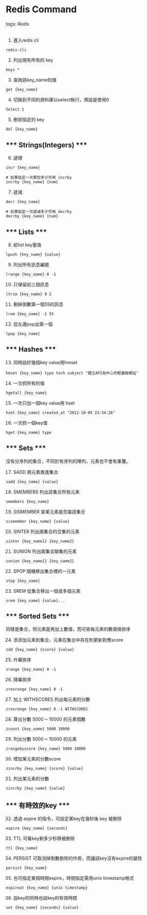 # Redis Command

###### tags: Redis
1. 進入redis cli
```
redis-cli
```

2. 列出現有所有的 key
```
keys *
```

3. 查詢該key_name的值
```
get {key_name}
```

4. 切換到不同的資料庫以select執行，預設是使用0
```
Select 1
```

5. 刪除指定的 key
```
del {key_name}
```

## *** Strings(Integers) ***

6. 遞增
```
incr {key_name}

# 如果指定一次累加多少可用 incrby
incrby {key_name} {num}
```

7. 遞減
```
decr {key_name}

# 如果指定一次遞減多少可用 decrby 
decrby {key_name} {num}
```



## *** Lists ***

8. 給list key塞值
```
lpush {key_name} {value}
```

9. 列出所有訊息編號
```
lrange {key_name} 0 -1
```

10. 只保留前三個訊息
```
ltrim {key_name} 0 2
```

11. 刪掉倒數第一個55的訊息
```
lrem {key_name} -1 55
```

12. 從左邊pop出第一個
```
lpop {key_name}
```


## *** Hashes ***

13. 同時設好幾個key value用hmset
```
hmset {key_name} type tech subject "建立API為中心的輕量級網站"
```

14. 一次抓所有的值
```
hgetall {key_name}
```

15. 一次只加一個key value用 hset
```
hset {key_name} created_at "2012-10-09 23:34:26"
```

16. 一次抓一個key值
```
hget {key_name} type
```

## *** Sets ***
沒有分序列的集合，不同於有序列的陣列，元素也不會有重覆。

17. SADD 將元素推進集合
```
sadd {key_name} {value}
```

18. SMEMBERS 列出該集合所有元素
```
smembers {key_name}
```

19. SISMEMBER 查某元素是否屬該集合
```
sismember {key_name} {value}
```

20. SINTER 列出兩集合的交集的元素
```
sinter {key_name1} {key_name2}
```

21. SUNION 列出兩集合聯集的元素
```
sunion {key_name1} {key_name2}
```

22. SPOP 隨機移出集合裡的一元素
```
stop {key_name}
```

23. SREM 從集合移出一個或多個元素
```
srem {key_name} {value}...
```


## *** Sorted Sets ***
同樣是集合，但元素是再加上數值，而可依每元素的數值做排序

24. 添添加元素到集合，元素在集合中存在則更新對應score
```
zdd {key_name} {score} {value}
```

25. 升冪排序
```
zrange {key_name} 0 -1
```

26. 降冪排序
```
zrevrange {key_name} 0 -1
```

27. 加上 WITHSCORES 列出每元素的分數
```
zrevrange {key_name} 0 -1 WITHSCORES
```

28. 算出分數 5000 ~ 10000 的元素個數
```
zcount {key_name} 5000 10000
```

29. 列出分數 5000 ~ 10000 的元素
```
zrangebyscore {key_name} 5000 10000
```

30. 增加某元素的分數score
```
zincrby {key_name} {score} {value}
```

31. 列出某元素的分數
```
zincrby {key_name} {value}
```

## *** 有時效的key ***

32. 透過 expire 的指令，可設定某key在幾秒後 key 被刪除
```
expire {key_name} {seconds}
```

33. TTL 可看key剩多少秒將被刪除
```
ttl {key_name}
```

34. PERSIST 可取消掉倒數刪除的作用，而讓該key沒有expire的屬性
```
persist {key_name}
```

35. 也可指定某個時間expire，時間指定需用unix timestamp格式
```
expireat {key_name} {unix timestamp}
```

36. 設key的同時也設key的有效時間
```
set {key_name} {seconds} {value}
```
